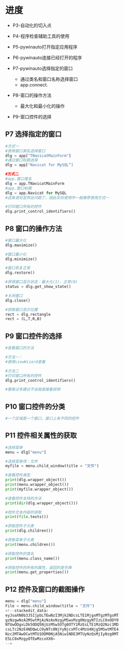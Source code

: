 # 进度
* P3-自动化的切入点
* P4-程序检查辅助工具的使用
* P5-pywinauto打开指定应用程序
* P6-pywinauto连接已经打开的程序
* P7-pywinauto选择指定的窗口
	* 通过类名和窗口名称选择窗口
	* app.connect.
* P8-窗口的操作方法
	* 最大化和最小化的操作

* P9-窗口控件的选择

## P7 选择指定的窗口
```Python
#方式一
#使用窗口类名选择窗口
dlg = app["TNavicatMainForm"]
#通过窗口标题选择
dlg = app["Navicat for MySQL“]

#方式二
#app.窗口类名
dlg = app.TNavicatMainForm
#app.窗口标题
dlg = app.Navicat for MySQL
#这条语句显然出问题了，因此实际使用中一般推荐使用方式一

#打印窗口所有的控件
dlg.print_control_identifiers()
```	

## P8 窗口的操作方法
```Python
#窗口最大化
dlg.maximize()

#窗口最小化
dlg.minimize()

#窗口恢复正常
dlg.restore()

#获得窗口显示状态：最大化(1)，正常(0)
status = dlg.get_show_state()

#关闭窗口
dlg.close()

#获取窗口显示位置
rect = dlg.rectangle
rect = (L,T,R,B)
```

## P9 窗口控件的选择
```Python
#查看窗口的方法

#方法一：
#使用viewWizard查看

#方法二
#打印窗口所有的控件
dlg.print_control_identifiers()

#要素过多建议不会就直接看视频
```

## P10 窗口控件的分类
```Python
#一个区域是一个窗口，窗口上有不同的控件
```

## P11 控件相关属性的获取
```Python
#选择菜单
menu = dlg["menu"]

#选择菜单项：文件
myfile = menu.child_window(title = "文件")

#查看控件类型
print(dlg.wrapper_object())
print(menu.wrapper_object())
print(myfile.wrapper_object())

#查看控件支持的方法
print(dir(dlg.wrapper_object()))

#控件文本内容的获取
print(file.texts())

#获取控件子元素
print(dlg.children())

#获取菜单子元素
print(menu.children())

#获取控件的类名
print(menu.class_name())

#获取控件的所有的属性，返回的是字典
print(menu.get_properties())
```

## P12 控件及窗口的截图操作
```Python
menu = dlg["menu"]
File = menu.child_window(title = "文件")
<!--stackedit_data:
eyJoaXN0b3J5IjpbLTEwNzI3Mjk2NDcsLTE1MjgxMTgzMTgsMT
gzNzgwNzA2MSwtMjAzNzAxNzgyMSwxMzg0NzgyNTIzLC0xODY0
NTUwODgxLDk5ODQ5NjUzMSw5OTg0OTY1MzEsLTE1MzQ2Nzc1MD
csLTc2NzE4NDQwLC0yNTc0NjYyNjcsMTc4MzU4Njg5MSwtMTE4
Nzc2MTAwOCwtMTU1ODM0NjA5Niw1NDE3MTUyNzQsMjIyNzg0MT
E5LC0xMzgyOTEwMzcxXX0=
-->